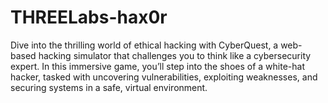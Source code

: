 # THREELabs-hax0r
 Dive into the thrilling world of ethical hacking with CyberQuest, a web-based hacking simulator that challenges you to think like a cybersecurity expert. In this immersive game, you’ll step into the shoes of a white-hat hacker, tasked with uncovering vulnerabilities, exploiting weaknesses, and securing systems in a safe, virtual environment.
